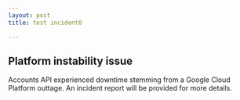 ```yaml
---
layout: post
title: test incident0

---
```


## Platform instability issue 

Accounts API experienced downtime stemming from a Google Cloud Platform outtage.
An incident report will be provided for more details.
